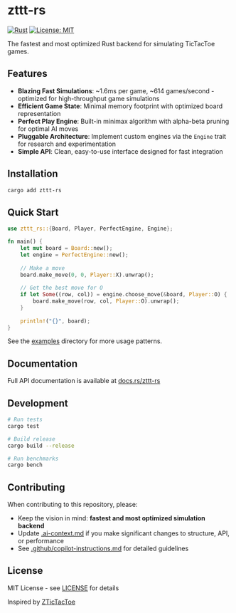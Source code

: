 # zttt-rs

[![Rust](https://img.shields.io/badge/rust-1.90%2B-orange.svg)](https://www.rust-lang.org/)
[![License: MIT](https://img.shields.io/badge/License-MIT-blue.svg)](LICENSE)

The fastest and most optimized Rust backend for simulating TicTacToe games.

## Features

- **Blazing Fast Simulations**: ~1.6ms per game, ~614 games/second - optimized for high-throughput game simulations
- **Efficient Game State**: Minimal memory footprint with optimized board representation
- **Perfect Play Engine**: Built-in minimax algorithm with alpha-beta pruning for optimal AI moves
- **Pluggable Architecture**: Implement custom engines via the `Engine` trait for research and experimentation
- **Simple API**: Clean, easy-to-use interface designed for fast integration

## Installation

```bash
cargo add zttt-rs
```

## Quick Start

```rust
use zttt_rs::{Board, Player, PerfectEngine, Engine};

fn main() {
    let mut board = Board::new();
    let engine = PerfectEngine::new();
    
    // Make a move
    board.make_move(0, 0, Player::X).unwrap();
    
    // Get the best move for O
    if let Some((row, col)) = engine.choose_move(&board, Player::O) {
        board.make_move(row, col, Player::O).unwrap();
    }
    
    println!("{}", board);
}
```

See the [examples](examples/) directory for more usage patterns.

## Documentation

Full API documentation is available at [docs.rs/zttt-rs](https://docs.rs/zttt-rs)

## Development

```bash
# Run tests
cargo test

# Build release
cargo build --release

# Run benchmarks
cargo bench
```

## Contributing

When contributing to this repository, please:
- Keep the vision in mind: **fastest and most optimized simulation backend**
- Update [.ai-context.md](.ai-context.md) if you make significant changes to structure, API, or performance
- See [.github/copilot-instructions.md](.github/copilot-instructions.md) for detailed guidelines

## License

MIT License - see [LICENSE](LICENSE) for details

Inspired by [ZTicTacToe](https://github.com/ZTicTacToe)